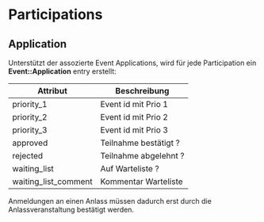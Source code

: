 # Participations

## Application

Unterstützt der assozierte Event Applications, wird für jede Participation ein **Event::Application** entry erstellt:

| Attribut              | Beschreibung      |
|-----------------------|-------------------|
| priority_1 | Event id mit Prio 1          |
| priority_2 | Event id mit Prio 2          |
| priority_3 | Event id mit Prio 3          |
| approved   | Teilnahme bestätigt ?   |
| rejected   | Teilnahme abgelehnt ?   |
| waiting_list   | Auf Warteliste ?   |
| waiting_list_comment   | Kommentar Warteliste   |

Anmeldungen an einen Anlass müssen dadurch erst durch die Anlassveranstaltung bestätigt werden.
